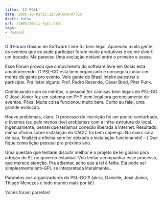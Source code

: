 ```yaml
---
title: 'II FGSL'
date: 2005-10-01T15:22:00.000-07:00
draft: false
url: /2005/10/ii-fgsl.html
tags: 
- Pessoal
---
```


O II Fórum Goiano de Software Livre foi bem legal. Apareceu muita gente, os eventos que eu pude participar foram muito produtivos e eu me diverti um bocado. Me pareceu Uma evolução notável entre o primeiro e uesse.  
  
Esse Fórum provou que o movimento do software livre em Goiás está amadurecendo. O PSL-GO está bem organizado e conseguiu juntar um monte de gente pro evento. Veio gente do Brasil inteiro palestrar e participar. Pra listar alguns: Prof. Pedro Rezende, César Brod, Piter Punk.  
  
Continuando com os méritos, o pessoal fez camisas bem legais do PSL-GO. O José Júnior fez um sistema em PHP bem legal pra gerenciamento de eventos. Pôxa. Muita coisa funcionou muito bem. Como eu falei, uma grande evolução.  
  
Houve problemas, claro. O processo de inscrição foi um pouco conturbado, e tivemos (eu pelo menos tive) problemas com a infra-estrutura do local. Ingenuamente, pensei que teríamos conexão liberada à Internet. Resultado: minha oficina sobre instalação do CACIC foi bem capenga. Na maior cara de pau, finalizei a oficina sem ter deixado a instalação funcionando! :-( Que fique como lição pessoal pro próximo ano.  
  
Uma questão que tentarei discutir melhor é o projeto de lei goiano para adoção do SL no governo estadual. Vou tentar acompanhar esse processo, que merece atenção. Pra adiantar, acho que a lei é falha. Ela pode ser simplesmente anti-GPL se interpretada literalmente...  
  
Parabéns aos organizadores do PSL-GO!!! (akira, Danielle, José Júnior, Thiago Menezes e todo mundo mais por lá!)  
  
Vocês foram porretas!
